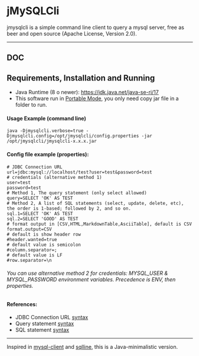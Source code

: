 # jMySQLCli

jmysqlcli is a simple command line client to query a mysql server, free as beer and open source (Apache License, Version 2.0).

---

## DOC

## Requirements, Installation and Running

* Java Runtime (8 o newer): https://jdk.java.net/java-se-ri/17
* This software run in [Portable Mode](https://en.wikipedia.org/wiki/Portable_application), you only need copy jar file in a folder to run.

#### Usage Example (command line)

    java -Djmysqlcli.verbose=true -Djmysqlcli.config=/opt/jmysqlcli/config.properties -jar /opt/jmysqlcli/jmysqlcli-x.x.x.jar

#### Config file example (properties):

    # JDBC Connection URL
    url=jdbc:mysql://localhost/test?user=test&password=test
    # credentials (alternative method 1)
    user=test
    password=test
    # Method 1, The query statement (only select allowed)
    query=SELECT 'OK' AS TEST
    # Method 2, A list of SQL statements (select, update, delete, etc), the order is 1-based; followed by 2, and so on.
    sql.1=SELECT 'OK' AS TEST
    sql.2=SELECT 'GOOD' AS TEST
    # format output in [CSV,HTML,MarkdownTable,AsciiTable], default is CSV
    format.output=CSV
    # default is show header row
    #header.wanted=true
    # default value is semicolon
    #column.separator=;
    # default value is LF
    #row.separator=\n


###### You can use alternative method 2 for credentials: MYSQL_USER & MYSQL_PASSWORD environment variables. Precedence is ENV, then properties.

#### References:

* JDBC Connection URL [syntax](https://dev.mysql.com/doc/connector-j/en/connector-j-reference-jdbc-url-format.html)
* Query statement [syntax](https://dev.mysql.com/doc/refman/8.0/en/select.html)
* SQL statement [syntax](https://dev.mysql.com/doc/refman/8.0/en/sql-data-manipulation-statements.html)

---
Inspired in [mysql-client](https://linux.die.net/man/1/mysql) and [sqlline](https://github.com/julianhyde/sqlline), this is a Java-minimalistic version.
